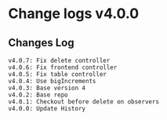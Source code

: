 # Change logs v4.0.0


## Changes Log 
    v4.0.7: Fix delete controller
    v4.0.6: Fix frontend controller
    v4.0.5: Fix table controller
    v4.0.4: Use bigIncrements
    v4.0.3: Base version 4
    v4.0.2: Base repo
    v4.0.1: Checkout before delete on observers
    v4.0.0: Update History